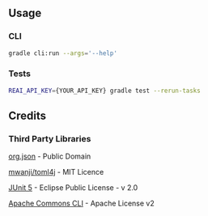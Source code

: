 
## Usage

### CLI

```sh
gradle cli:run --args='--help'
```

### Tests

```sh
REAI_API_KEY={YOUR_API_KEY} gradle test --rerun-tasks
```

## Credits

### Third Party Libraries
[org.json](https://github.com/stleary/JSON-java/tree/master) - Public Domain

[mwanji/toml4j](https://github.com/mwanji/toml4j) - MIT Licence

[JUnit 5](https://github.com/junit-team/junit5) - Eclipse Public License - v 2.0

[Apache Commons CLI](https://github.com/apache/commons-cli) - Apache License v2

